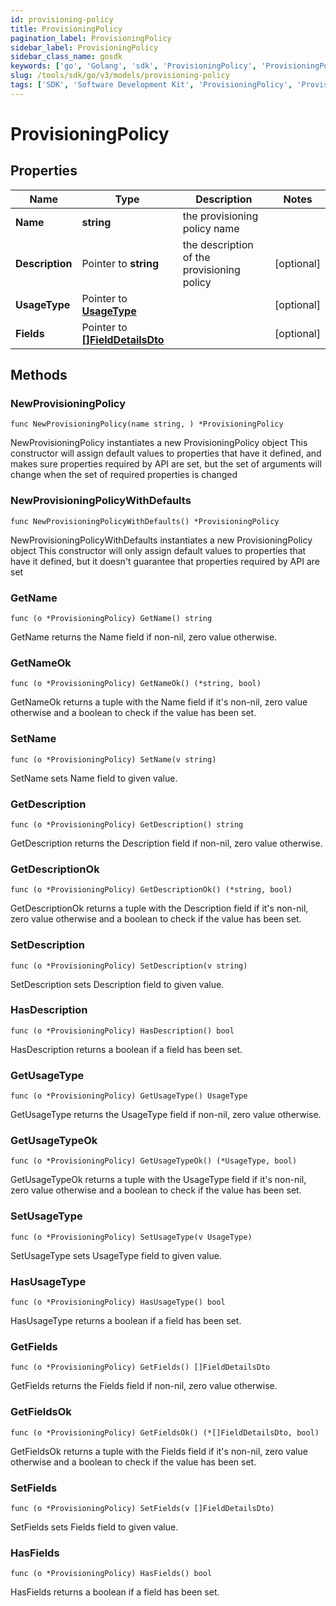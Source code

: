 ```yaml
---
id: provisioning-policy
title: ProvisioningPolicy
pagination_label: ProvisioningPolicy
sidebar_label: ProvisioningPolicy
sidebar_class_name: gosdk
keywords: ['go', 'Golang', 'sdk', 'ProvisioningPolicy', 'ProvisioningPolicy'] 
slug: /tools/sdk/go/v3/models/provisioning-policy
tags: ['SDK', 'Software Development Kit', 'ProvisioningPolicy', 'ProvisioningPolicy']
---
```


# ProvisioningPolicy

## Properties

Name | Type | Description | Notes
------------ | ------------- | ------------- | -------------
**Name** | **string** | the provisioning policy name | 
**Description** | Pointer to **string** | the description of the provisioning policy | [optional] 
**UsageType** | Pointer to [**UsageType**](usage-type) |  | [optional] 
**Fields** | Pointer to [**[]FieldDetailsDto**](field-details-dto) |  | [optional] 

## Methods

### NewProvisioningPolicy

`func NewProvisioningPolicy(name string, ) *ProvisioningPolicy`

NewProvisioningPolicy instantiates a new ProvisioningPolicy object
This constructor will assign default values to properties that have it defined,
and makes sure properties required by API are set, but the set of arguments
will change when the set of required properties is changed

### NewProvisioningPolicyWithDefaults

`func NewProvisioningPolicyWithDefaults() *ProvisioningPolicy`

NewProvisioningPolicyWithDefaults instantiates a new ProvisioningPolicy object
This constructor will only assign default values to properties that have it defined,
but it doesn't guarantee that properties required by API are set

### GetName

`func (o *ProvisioningPolicy) GetName() string`

GetName returns the Name field if non-nil, zero value otherwise.

### GetNameOk

`func (o *ProvisioningPolicy) GetNameOk() (*string, bool)`

GetNameOk returns a tuple with the Name field if it's non-nil, zero value otherwise
and a boolean to check if the value has been set.

### SetName

`func (o *ProvisioningPolicy) SetName(v string)`

SetName sets Name field to given value.


### GetDescription

`func (o *ProvisioningPolicy) GetDescription() string`

GetDescription returns the Description field if non-nil, zero value otherwise.

### GetDescriptionOk

`func (o *ProvisioningPolicy) GetDescriptionOk() (*string, bool)`

GetDescriptionOk returns a tuple with the Description field if it's non-nil, zero value otherwise
and a boolean to check if the value has been set.

### SetDescription

`func (o *ProvisioningPolicy) SetDescription(v string)`

SetDescription sets Description field to given value.

### HasDescription

`func (o *ProvisioningPolicy) HasDescription() bool`

HasDescription returns a boolean if a field has been set.

### GetUsageType

`func (o *ProvisioningPolicy) GetUsageType() UsageType`

GetUsageType returns the UsageType field if non-nil, zero value otherwise.

### GetUsageTypeOk

`func (o *ProvisioningPolicy) GetUsageTypeOk() (*UsageType, bool)`

GetUsageTypeOk returns a tuple with the UsageType field if it's non-nil, zero value otherwise
and a boolean to check if the value has been set.

### SetUsageType

`func (o *ProvisioningPolicy) SetUsageType(v UsageType)`

SetUsageType sets UsageType field to given value.

### HasUsageType

`func (o *ProvisioningPolicy) HasUsageType() bool`

HasUsageType returns a boolean if a field has been set.

### GetFields

`func (o *ProvisioningPolicy) GetFields() []FieldDetailsDto`

GetFields returns the Fields field if non-nil, zero value otherwise.

### GetFieldsOk

`func (o *ProvisioningPolicy) GetFieldsOk() (*[]FieldDetailsDto, bool)`

GetFieldsOk returns a tuple with the Fields field if it's non-nil, zero value otherwise
and a boolean to check if the value has been set.

### SetFields

`func (o *ProvisioningPolicy) SetFields(v []FieldDetailsDto)`

SetFields sets Fields field to given value.

### HasFields

`func (o *ProvisioningPolicy) HasFields() bool`

HasFields returns a boolean if a field has been set.


